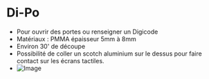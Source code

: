 # Di-Po
- Pour ouvrir des portes ou renseigner un Digicode
- Matériaux : PMMA épaisseur 5mm à 8mm
- Environ 30' de découpe
- Possibilité de coller un scotch aluminium sur le dessus pour faire contact sur les écrans tactiles.
- ![Image](https://raw.githubusercontent.com/fabloch/Di-Po/master/IMG20200603170913.jpg)

